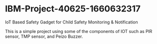 # IBM-Project-40625-1660632317
IoT Based Safety Gadget for Child Safety Monitoring &amp; Notification


This is a simple project using some of the components of IOT such as PIR sensor, TMP sensor, and Peizo Buzzer.
